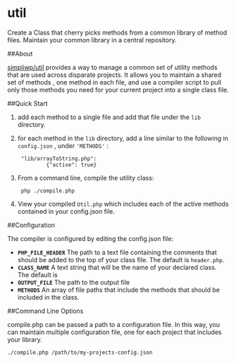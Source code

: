 # util
Create a Class that cherry picks methods from a common library of method files. Maintain your common library in a central repository.


##About

[simpliwp/util](https://github.com/simpliwp/util) provides a way to manage a common set of utility methods that are used across disparate projects. It allows you to maintain a shared set of methods , one method in each file, and use a compiler script to pull only those methods you need for your current project into a single class file.

##Quick Start

1. add each method to a single file and add that file under the `lib` directory.
2. for each method in the `lib` directory, add a line similar to the following in `config.json` , under `'METHODS'` :

        "lib/arrayToString.php":
                {"active": true}



3. From a command line, compile the utility class:

        php ./compile.php
4. View your compiled `Util.php` which includes each of the active methods contained in your config.json file.

##Configuration

The compiler is configured by editing the config.json file:

* **`PHP_FILE_HEADER`**  The path to a text file containing the comments that should be added to the top of your class file. The default is `header.php`.
* **`CLASS_NAME`**  A text string that will be the name of your declared class. The default is  
* **`OUTPUT_FILE`**  The path to the output file
* **`METHODS`** An array of file paths that include the methods that should be included in the class.

##Command Line Options


compile.php can be passed a path to a configuration file. In this way, you can maintain multiple configuration file, one for each project that includes your library.

    ./compile.php /path/to/my-projects-config.json
